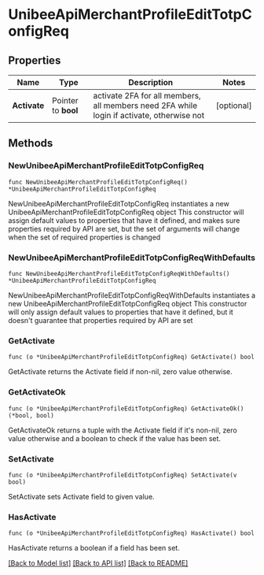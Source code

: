 # UnibeeApiMerchantProfileEditTotpConfigReq

## Properties

Name | Type | Description | Notes
------------ | ------------- | ------------- | -------------
**Activate** | Pointer to **bool** | activate 2FA for all members, all members need 2FA while login if activate, otherwise not | [optional] 

## Methods

### NewUnibeeApiMerchantProfileEditTotpConfigReq

`func NewUnibeeApiMerchantProfileEditTotpConfigReq() *UnibeeApiMerchantProfileEditTotpConfigReq`

NewUnibeeApiMerchantProfileEditTotpConfigReq instantiates a new UnibeeApiMerchantProfileEditTotpConfigReq object
This constructor will assign default values to properties that have it defined,
and makes sure properties required by API are set, but the set of arguments
will change when the set of required properties is changed

### NewUnibeeApiMerchantProfileEditTotpConfigReqWithDefaults

`func NewUnibeeApiMerchantProfileEditTotpConfigReqWithDefaults() *UnibeeApiMerchantProfileEditTotpConfigReq`

NewUnibeeApiMerchantProfileEditTotpConfigReqWithDefaults instantiates a new UnibeeApiMerchantProfileEditTotpConfigReq object
This constructor will only assign default values to properties that have it defined,
but it doesn't guarantee that properties required by API are set

### GetActivate

`func (o *UnibeeApiMerchantProfileEditTotpConfigReq) GetActivate() bool`

GetActivate returns the Activate field if non-nil, zero value otherwise.

### GetActivateOk

`func (o *UnibeeApiMerchantProfileEditTotpConfigReq) GetActivateOk() (*bool, bool)`

GetActivateOk returns a tuple with the Activate field if it's non-nil, zero value otherwise
and a boolean to check if the value has been set.

### SetActivate

`func (o *UnibeeApiMerchantProfileEditTotpConfigReq) SetActivate(v bool)`

SetActivate sets Activate field to given value.

### HasActivate

`func (o *UnibeeApiMerchantProfileEditTotpConfigReq) HasActivate() bool`

HasActivate returns a boolean if a field has been set.


[[Back to Model list]](../README.md#documentation-for-models) [[Back to API list]](../README.md#documentation-for-api-endpoints) [[Back to README]](../README.md)


